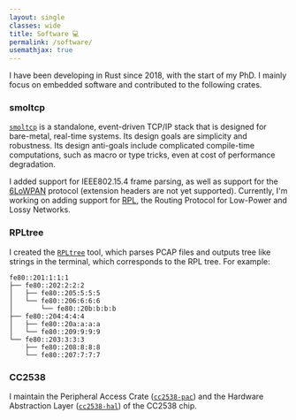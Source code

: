 ```yaml
---
layout: single
classes: wide
title: Software 💻
permalink: /software/
usemathjax: true
---
```


I have been developing in Rust since 2018, with the start of my PhD.
I mainly focus on embedded software and contributed to the following crates.

### smoltcp 

[`smoltcp`][smoltcp] is a standalone, event-driven TCP/IP stack that is designed for bare-metal, real-time systems.
Its design goals are simplicity and robustness.
Its design anti-goals include complicated compile-time computations, such as macro or type tricks, even at cost of performance degradation.

I added support for IEEE802.15.4 frame parsing, as well as support for the [6LoWPAN][6lowpan] protocol (extension headers are not yet supported).
Currently, I'm working on adding support for [RPL][rpl], the Routing Protocol for Low-Power and Lossy Networks.

[6lowpan]: https://www.rfc-editor.org/rfc/rfc6282
[smoltcp]: https://github.com/smoltcp-rs/smoltcp
[rpl]: https://datatracker.ietf.org/doc/html/rfc6550

### RPLtree

I created the [`RPLtree`][rpltree] tool, which parses PCAP files and outputs tree like strings in the terminal, which corresponds to the RPL tree.
For example: 
```
fe80::201:1:1:1
├── fe80::202:2:2:2
│   ├── fe80::205:5:5:5
│   └── fe80::206:6:6:6
│       └── fe80::20b:b:b:b
├── fe80::204:4:4:4
│   ├── fe80::20a:a:a:a
│   └── fe80::209:9:9:9
└── fe80::203:3:3:3
    ├── fe80::208:8:8:8
    └── fe80::207:7:7:7
```

[rpltree]: https://github.com/thvdveld/rpltree

### CC2538

I maintain the Peripheral Access Crate ([`cc2538-pac`][cc2538-pac]) and the Hardware Abstraction Layer ([`cc2538-hal`][cc2538-hal]) of the CC2538 chip.

[cc2538-pac]: https://github.com/thvdveld/cc2538-pac
[cc2538-hal]: https://github.com/thvdveld/cc2538-hal
